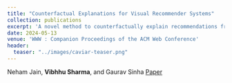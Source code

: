 ```yaml
---
title: "Counterfactual Explanations for Visual Recommender Systems"
collection: publications
excerpt: 'A novel method to counterfactually explain recommendations from visual recommender systems.'
date: 2024-05-13
venue: 'WWW : Companion Proceedings of the ACM Web Conference'
header:
  teaser: "../images/caviar-teaser.png"
---
```


Neham Jain, **Vibhhu Sharma**, and Gaurav Sinha
[Paper](https://dl.acm.org/doi/10.1145/3589335.3651484)
